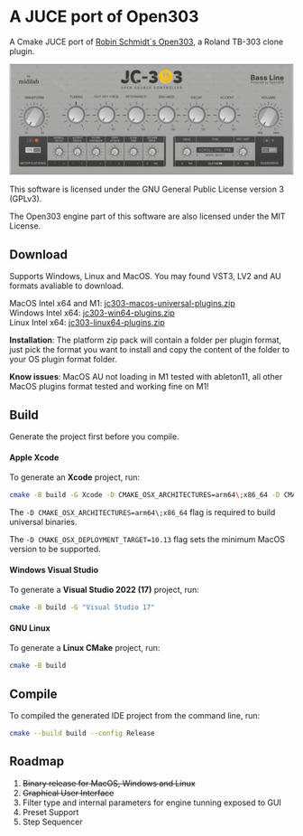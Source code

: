 # A JUCE port of Open303

A Cmake JUCE port of [Robin Schmidt`s Open303](https://github.com/RobinSchmidt/Open303), a Roland TB-303 clone plugin. 

![JC-303 Screenshot](https://raw.githubusercontent.com/midilab/jc303/main/img/jc303.png)  

This software is licensed under the GNU General Public License version 3 (GPLv3).  
  
The Open303 engine part of this software are also licensed under the MIT License.    

## Download

Supports Windows, Linux and MacOS. You may found VST3, LV2 and AU formats avaliable to download.

MacOS Intel x64 and M1: [jc303-macos-universal-plugins.zip](https://github.com/midilab/jc303/releases/download/v0.9/jc303-macos-universal-plugins.zip)  
Windows Intel x64: [jc303-win64-plugins.zip](https://github.com/midilab/jc303/releases/download/v0.9/jc303-win64-plugins.zip)  
Linux Intel x64: [jc303-linux64-plugins.zip](https://github.com/midilab/jc303/releases/download/v0.9/jc303-linux64-plugins.zip)  
  
**Installation**: The platform zip pack will contain a folder per plugin format, just pick the format you want to install and copy the content of the folder to your OS plugin format folder.  

**Know issues**: MacOS AU not loading in M1 tested with ableton11, all other MacOS plugins format tested and working fine on M1!  

## Build

Generate the project first before you compile.

#### Apple Xcode

To generate an **Xcode** project, run:
```sh
cmake -B build -G Xcode -D CMAKE_OSX_ARCHITECTURES=arm64\;x86_64 -D CMAKE_OSX_DEPLOYMENT_TARGET=10.13
```
The `-D CMAKE_OSX_ARCHITECTURES=arm64\;x86_64` flag is required to build universal binaries.

The `-D CMAKE_OSX_DEPLOYMENT_TARGET=10.13` flag sets the minimum MacOS version to be supported.

#### Windows Visual Studio

To generate a **Visual Studio 2022 (17)** project, run:
```sh
cmake -B build -G "Visual Studio 17"
```

#### GNU Linux

To generate a **Linux CMake** project, run:
```sh
cmake -B build
```

## Compile

To compiled the generated IDE project from the command line, run:
```sh
cmake --build build --config Release
```

## Roadmap

1. ~~Binary release for MacOS, Windows and Linux~~  
2. ~~Graphical User Interface~~  
3. Filter type and internal parameters for engine tunning exposed to GUI  
4. Preset Support  
5. Step Sequencer  
